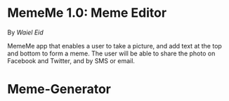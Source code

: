 # MemeMe 1.0: Meme Editor
By *Waiel Eid*

MemeMe app that enables a user to take a picture, and add text at the top and bottom to form a meme. The user will be able to share the photo on Facebook and Twitter, and by SMS or email.





# Meme-Generator

